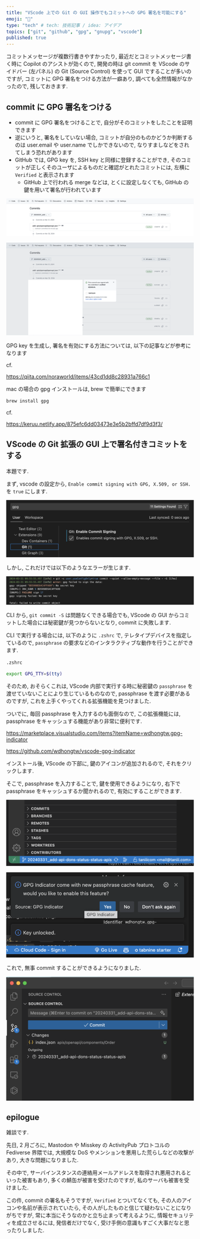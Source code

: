 ```yaml
---
title: "VScode 上での Git の GUI 操作でもコミットへの GPG 署名を可能にする"
emoji: "🔏"
type: "tech" # tech: 技術記事 / idea: アイデア
topics: ["git", "github", "gpg", "gnupg", "vscode"]
published: true
---
```


コミットメッセージが複数行書きやすかったり, 最近だとコミットメッセージ書く時に Copilot のアシストが効くので, 開発の時は git commit を VScode のサイドバー (左パネル) の Git (Source Control) を使って GUI ですることが多いのですが, コミットに GPG 署名をつける方法が一癖あり, 調べても全然情報がなかったので, 残しておきます.

## commit に GPG 署名をつける

- commit に GPG 署名をつけることで, 自分がそのコミットをしたことを証明できます
- 逆にいうと, 署名をしていない場合, コミットが自分のものかどうか判断するのは user.email や user.name でしかできないので, なりすましなどをされてしまう恐れがあります
- GitHub では, GPG key を, SSH key と同様に登録することができ, そのコミットが正しくそのユーザによるものだと確認がとれたコミットには, 左横に `Verified` と表示されます
  - GitHub 上で行われる merge などは, とくに設定しなくても, GitHub の鍵を用いて署名が行われています

![Screenshot 2024-03-31 at 19.31.45.png](/images/git-commit-gpg-signature-vscode/Screenshot_2024-03-31_at_19.31.45.png)

![Screenshot 2024-03-31 at 19.33.33.png](/images/git-commit-gpg-signature-vscode/Screenshot_2024-03-31_at_19.33.33.png)

GPG key を生成し, 署名を有効にする方法については, 以下の記事などが参考になります

cf.

https://qiita.com/noraworld/items/43cd1dd8c28931a766c1

mac の場合の gpg インストールは, brew で簡単にできます

```bash
brew install gpg
```

cf.

https://keruu.netlify.app/875efc6dd03473e3e5b2bffd7df9d3f3/

## VScode の Git 拡張の GUI 上で署名付きコミットをする

本題です.

まず, vscode の設定から, `Enable commit signing with GPG, X.509, or SSH.` を `true` にします.

![Screenshot 2024-03-31 at 19.46.39.png](/images/git-commit-gpg-signature-vscode/Screenshot_2024-03-31_at_19.46.39.png)

しかし, これだけでは以下のようなエラーが生じます.

![Screenshot 2024-03-31 at 19.49.17.png](/images/git-commit-gpg-signature-vscode/Screenshot_2024-03-31_at_19.49.17.png)

CLI から, `git commit -S` は問題なくできる場合でも, VScode の GUI からコミットした場合には秘密鍵が見つからないとなり, commit に失敗します.

CLI で実行する場合には, 以下のように `.zshrc` で, テレタイプデバイスを指定しているので, `passphrase` の要求などのインタラクティブな動作を行うことができます.

`.zshrc`

```bash
export GPG_TTY=$(tty)
```

そのため, おそらくこれは, VScode 内部で実行する時に秘密鍵の `passphrase` を渡せていないことにより生じているものなので, passphrase を渡す必要があるのですが, これを上手くやってくれる拡張機能を見つけました.

ついでに, 毎回 passphrase を入力するのも面倒なので, この拡張機能には, passphrase をキャッシュする機能があり非常に便利です.

https://marketplace.visualstudio.com/items?itemName=wdhongtw.gpg-indicator

https://github.com/wdhongtw/vscode-gpg-indicator

インストール後, VScode の下部に, 鍵のアイコンが追加されるので, それをクリックします.

そこで, passphrase を入力することで, 鍵を使用できるようになり, 右下で passphrase をキャッシュするか聞かれるので, 有効にすることができます.

![Screenshot 2024-03-31 at 20.21.50.png](/images/git-commit-gpg-signature-vscode/Screenshot_2024-03-31_at_20.21.50.png)

![Screenshot 2024-03-31 at 20.25.57.png](/images/git-commit-gpg-signature-vscode/Screenshot_2024-03-31_at_20.25.57.png)

これで, 無事 commit することができるようになりました.

![Screenshot 2024-03-31 at 20.43.03.png](/images/git-commit-gpg-signature-vscode/Screenshot_2024-03-31_at_20.43.03.png)

## **epilogue**

雑談です.

先日, 2 月ごろに, Mastodon や Misskey の ActivityPub プロトコルの Fediverse 界隈では, 大規模な DoS やメンションを悪用した荒らしなどの攻撃があり, 大きな問題になりました.

その中で, サーバインスタンスの連絡用メールアドレスを取得され悪用されるといった被害もあり, 多くの鯖缶が被害を受けたのですが, 私のサーバも被害を受けました.

この件, commit の署名もそうですが, `Verified` とついてなくても, その人のアイコンや名前が表示されていたら, その人がしたものと信じて疑わないことになりがちですが, 常に本当にそうなのかと立ち止まって考えるように, 情報セキュリティを成立させるには, 発信者だけでなく, 受け手側の意識もすごく大事だなと思ったりしました.
